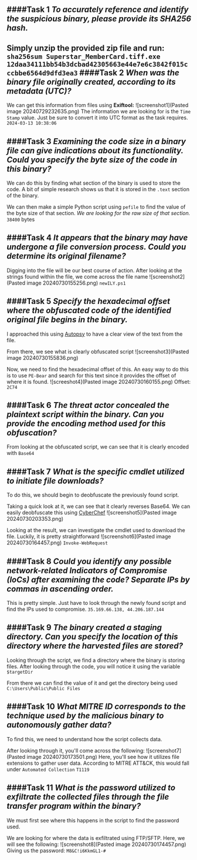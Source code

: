 ####Task 1 *To accurately reference and identify the suspicious binary, please provide its SHA256 hash.*
----
 Simply unzip the provided zip file and run:
	 `sha256sum Superstar_MemberCard.tiff.exe`
		`12daa34111bb54b3dcbad42305663e44e7e6c3842f015cccbbe6564d9dfd3ea3`
####Task 2 *When was the binary file originally created, according to its metadata (UTC)?*
----
 We can get this information from files using **Exiftool:**
	![screenshot1](Pasted image 20240729232635.png)
	The information we are looking for is the `Time Stamp` value. Just be sure to convert it into UTC format as the task requires.
		 `2024-03-13 10:38:06`

####Task 3 *Examining the code size in a binary file can give indications about its functionality. Could you specify the byte size of the code in this binary?*
----
We can do this by finding what section of the binary is used to store the code. A bit of simple research shows us that it is stored in the `.text` section of the binary. 

We can then make a simple Python script using `pefile` to find the value of the byte size of that section.  *We are looking for the raw size of that section.*
	 `38400` bytes

####Task 4 *It appears that the binary may have undergone a file conversion process. Could you determine its original filename?*
----
Digging into the file will be our best course of action.
After looking at the strings found within the file, we come across the file name 
	![screenshot2](Pasted image 20240730155256.png)
		`newILY.ps1` 

####Task 5 *Specify the hexadecimal offset where the obfuscated code of the identified original file begins in the binary.*
----
I approached this using [Autopsy](https://www.autopsy.com/) to have a clear view of the text from the file. 

From there, we see what is clearly obfuscated script 
	 ![screenshot3](Pasted image 20240730155836.png)

Now, we need to find the hexadecimal offset of this. An easy way to do this is to use `PE-Bear` and search for this text since it provides the offset of where it is found. 
	 ![screeshot4](Pasted image 20240730160155.png)
	 Offset: `2C74` 
	 

####Task 6 *The threat actor concealed the plaintext script within the binary. Can you provide the encoding method used for this obfuscation?*
----
From looking at the obfuscated script, we can see that it is clearly encoded with `Base64` 

####Task 7 *What is the specific cmdlet utilized to initiate file downloads?*
----
To do this, we should begin to deobfuscate the previously found script. 

Taking a quick look at it, we can see that it clearly reverses Base64. 
We can easily deobfuscate this using [CyberChef](https://gchq.github.io/CyberChef/) 
	![screenshot5](Pasted image 20240730203353.png)

Looking at the result, we can investigate the cmdlet used to download the file. Luckily, it is pretty straightforward
	![screenshot6](Pasted image 20240730164457.png)
	 `Invoke-WebRequest` 

####Task 8 *Could you identify any possible network-related Indicators of Compromise (IoCs) after examining the code? Separate IPs by commas in ascending order.*
----
This is pretty simple. Just have to look through the newly found script and find the IPs used to compromise. 
`35.169.66.138, 44.206.187.144`

####Task 9 *The binary created a staging directory. Can you specify the location of this directory where the harvested files are stored?*
----
Looking through the script, we find a directory where the binary is storing files. 
After looking through the code, you will notice it using the variable `$targetDir`

From there we can find the value of it and get the directory being used
	`C:\Users\Public\Public Files` 

####Task 10 *What MITRE ID corresponds to the technique used by the malicious binary to autonomously gather data?*
----
To find this, we need to understand how the script collects data. 

After looking through it, you'll come across the following: 
	 ![screenshot7](Pasted image 20240730173501.png)
Here, you'll see how it utilizes file extensions to gather user data. 
According to MITRE ATT&CK, this would fall under `Automated Collection` 
	`T1119` 

####Task 11 *What is the password utilized to exfiltrate the collected files through the file transfer program within the binary?*
----
We must first see where this happens in the script to find the password used. 

We are looking for where the data is exfiltrated using FTP/SFTP. Here, we will see the following:
	![screenshot8](Pasted image 20240730174457.png)
	 Giving us the password:  `M8&C!i6KkmGL1-#` 
